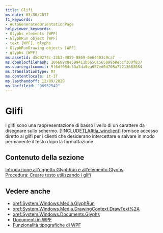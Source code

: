 ```yaml
---
title: Glifi
ms.date: 03/30/2017
f1_keywords:
- AutoGeneratedOrientationPage
helpviewer_keywords:
- Glyphs elements [WPF]
- GlyphRun object [WPF]
- text [WPF], glyphs
- GlyphRunDrawing objects [WPF]
- glyphs [WPF]
ms.assetid: d5d9274c-23b3-4859-8869-6e64403c9ca7
ms.openlocfilehash: 106699c0e599411b56561565099b8ebcf300f837
ms.sourcegitcommit: 9f6df084c53a3da0ea657ed0d708a72213683084
ms.translationtype: MT
ms.contentlocale: it-IT
ms.lasthandoff: 12/09/2020
ms.locfileid: "96952542"
---
```

# <a name="glyphs"></a>Glifi
I glifi sono una rappresentazione di basso livello di un carattere da disegnare sullo schermo. [!INCLUDE[TLA#tla_winclient](../../../includes/tlasharptla-winclient-md.md)] fornisce accesso diretto ai glifi per i clienti che desiderano intercettare e salvare in modo permanente il testo dopo la formattazione.  
  
## <a name="in-this-section"></a>Contenuto della sezione  
 [Introduzione all'oggetto GlyphRun e all'elemento Glyphs](introduction-to-the-glyphrun-object-and-glyphs-element.md)  
  [Procedura: Creare testo utilizzando i glifi](draw-text-using-glyphs.md)  
  
## <a name="see-also"></a>Vedere anche

- <xref:System.Windows.Media.GlyphRun>
- <xref:System.Windows.Media.DrawingContext.DrawText%2A>
- <xref:System.Windows.Documents.Glyphs>
- [Documenti in WPF](documents-in-wpf.md)
- [Funzionalità tipografiche di WPF](typography-in-wpf.md)
